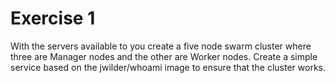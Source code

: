 # Exercise 1

With the servers available to you create a five node swarm cluster where three are Manager nodes and the other are Worker nodes.
Create a simple service based on the jwilder/whoami image to ensure that the cluster works.
